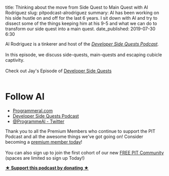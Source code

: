 title: Thinking about the move from Side Quest to Main Quest with Al Rodriguez
slug: pitpodcast-alrodriguez
summary: Al has been working on his side hustle on and off for the last 6 years. I sit down with Al and try to dissect some of the things keeping him at his 9-5 and what we can do to transform our side quest into a main quest.
date_published: 2019-07-30 6:30

<div class="site-episode-show-notes">
    <div>Al Rodriguez is a tinkerer and host of the <a href="https://www.developersidequestspodcast.com" target="_blank"><em>Developer Side Quests Podcast</em></a><em>.&nbsp;</em></div><div><em><br></em>In this episode, we discuss side-quests, main-quests and escaping cubicle captivity.</div><div><br>Check out Jay's Episode of <a href="https://www.developersidequestspodcast.com/9-jay-miller" target="_blank">Developer Side Quests</a></div><div><br></div><h1>Follow Al</h1><ul><li><a href="https://programmeral.com" target="_blank">Programmeral.com</a></li><li><a href="https://www.developersidequestspodcast.com" target="_blank">Developer Side Quests Podcast</a></li><li><a href="https://twitter.com/ProgrammerAl" target="_blank">@ProgrammeAl - Twitter</a></li></ul><div>Thank you to all the Premium Members who continue to support the PIT Podcast and all the awesome things we've got going on! Consider becoming a <a href="https://productivityintech.com/memberships" target="_blank">premium member today</a>!</div><div><br></div><div>You can also sign up to join the first cohort of our new <a href="https://productivityintech.palapa.co" target="_blank">FREE PIT Community</a> (spaces are limited so sign up Today!)</div><p><strong><a target="_blank" rel="payment" title="★ Support this podcast by donating ★" href="Https://ko-fi.com/jayandjaymedia">★ Support this podcast by donating ★</a></strong></p>
  </div>

